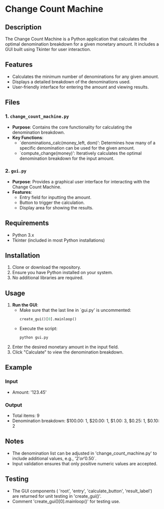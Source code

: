 # Change Count Machine

## Description
The Change Count Machine is a Python application that calculates the optimal denomination breakdown for a given monetary amount. It includes a GUI built using Tkinter for user interaction.

## Features
- Calculates the minimum number of denominations for any given amount.
- Displays a detailed breakdown of the denominations used.
- User-friendly interface for entering the amount and viewing results.

## Files
### 1. `change_count_machine.py`
- **Purpose**: Contains the core functionality for calculating the denomination breakdown.
- **Key Functions**:
  - `denominations_calc(money_left, dom)': Determines how many of a specific denomination can be used for the given amount.
  - `compute_change(money)': Iteratively calculates the optimal denomination breakdown for the input amount.

### 2. `gui.py`
- **Purpose**: Provides a graphical user interface for interacting with the Change Count Machine.
- **Features**:
  - Entry field for inputting the amount.
  - Button to trigger the calculation.
  - Display area for showing the results.

## Requirements
- Python 3.x
- Tkinter (included in most Python installations)

## Installation
1. Clone or download the repository.
2. Ensure you have Python installed on your system.
3. No additional libraries are required.

## Usage
1. **Run the GUI**:
   - Make sure that the last line in `gui.py' is uncommented:
     ```python
     create_gui()[0].mainloop()
     ```
   - Execute the script:
     ```bash
     python gui.py
     ```
2. Enter the desired monetary amount in the input field.
3. Click "Calculate" to view the denomination breakdown.

## Example
### Input
- Amount: '123.45'
  
### Output
- Total items: 9
- Denomination breakdown: $100.00: 1, $20.00: 1, $1.00: 3, $0.25: 1, $0.10: 2

## Notes
- The denomination list can be adjusted in 'change_count_machine.py' to include additional values, e.g., '$2' or '$0.50`.
- Input validation ensures that only positive numeric values are accepted.

## Testing
- The GUI components ( 'root', 'entry', 'calculate_button', 'result_label') are returned for unit testing in 'create_gui()'.
- Comment 'create_gui()[0].mainloop()' for testing use.


